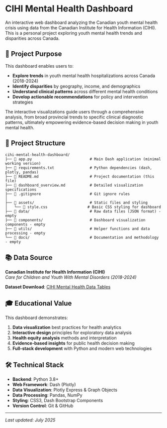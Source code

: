 # CIHI Mental Health Dashboard

An interactive web dashboard analyzing the Canadian youth mental health crisis using data from the Canadian Institute for Health Information (CIHI). This is a personal project exploring youth mental health trends and disparities across Canada.

## 🎯 Project Purpose

This dashboard enables users to:
- **Explore trends** in youth mental health hospitalizations across Canada (2018-2024)
- **Identify disparities** by geography, income, and demographics
- **Understand clinical patterns** across different mental health conditions
- **Develop actionable recommendations** for policy and intervention strategies

The interactive visualizations guide users through a comprehensive analysis, from broad provincial trends to specific clinical diagnostic patterns, ultimately empowering evidence-based decision making in youth mental health.

## 📁 Project Structure

```
cihi-mental-health-dashboard/
├── 📄 app.py                          # Main Dash application (minimal working version)
├── 📄 requirements.txt                # Python dependencies (dash, plotly, pandas)
├── 📄 README.md                       # Project documentation (this file)
├── 📄 dashboard_overview.md           # Detailed visualization specifications
├── 📄 .gitignore                      # Git ignore rules
│
├── 📂 assets/                         # Static files and styling
│   └── 📄 style.css                  # Basic CSS styling for dashboard
├── 📂 data/                           # Raw data files (JSON format) - empty
├── 📂 components/                     # Dashboard visualization components - empty
├── 📂 utils/                          # Helper functions and data processing - empty
└── 📂 docs/                           # Documentation and methodology - empty
```



## 📚 Data Source

**Canadian Institute for Health Information (CIHI)**  
*Care for Children and Youth With Mental Disorders (2018-2024)*

**Dataset Download**: [CIHI Mental Health Data Tables](https://www.cihi.ca/sites/default/files/document/care-children-youth-with-mental-disorders-data-tables-en.xlsx)

## 🎓 Educational Value

This dashboard demonstrates:
1. **Data visualization** best practices for health analytics
2. **Interactive design** principles for exploratory data analysis
3. **Health equity analysis** methods and interpretation
4. **Evidence-based insights** for public health decision making
5. **Full-stack development** with Python and modern web technologies

## 🛠️ Technical Stack

- **Backend**: Python 3.8+
- **Web Framework**: Dash (Plotly)
- **Data Visualization**: Plotly Express & Graph Objects
- **Data Processing**: Pandas, NumPy
- **Styling**: CSS3, Dash Bootstrap Components
- **Version Control**: Git & GitHub



---

*Last updated: July 2025*